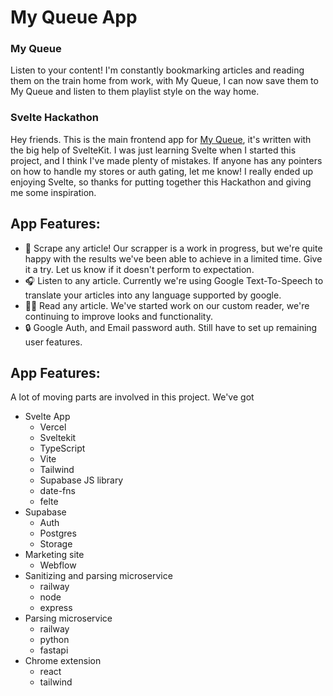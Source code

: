 # My Queue App

### My Queue
Listen to your content!  I'm constantly bookmarking articles and reading them on the train home from work, with My Queue, I can now save them to My Queue and listen to them playlist style on the way home.

### Svelte Hackathon
Hey friends.  This is the main frontend app for [My Queue](https://www.myqueue.so/), it's written with the big help of SvelteKit.  I was just learning Svelte when I started this project, and I think I've made plenty of mistakes.  If anyone has any pointers on how to handle my stores or auth gating, let me know!  I really ended up enjoying Svelte, so thanks for putting together this Hackathon and giving me some inspiration.

## App Features:
   - 📰 Scrape any article!  Our scrapper is a work in progress, but we're quite happy with the results we've been able to achieve in a limited time.  Give it a try.  Let us know if it doesn't perform to expectation.
   - 🎧 Listen to any article.  Currently we're using Google Text-To-Speech to translate your articles into any language supported by google.
   - 🐱‍👓 Read any article.  We've started work on our custom reader, we're continuing to improve looks and functionality.
   - 🔒 Google Auth, and Email password auth.  Still have to set up remaining user features.
   
 
 

## App Features:
A lot of moving parts are involved in this project.  We've got
 - Svelte App
    - Vercel
    - Sveltekit
    - TypeScript
    - Vite
    - Tailwind
    - Supabase JS library
    - date-fns
    - felte
  - Supabase
    - Auth
    - Postgres
    - Storage
  - Marketing site
    - Webflow
  - Sanitizing and parsing microservice
    - railway
    - node 
    - express
  - Parsing microservice
    - railway
    - python
    - fastapi
  - Chrome extension
    - react
    - tailwind
